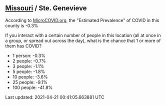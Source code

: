 
## [Missouri](/united-states/missouri) / Ste. Genevieve

According to [MicroCOVID.org](http://microcovid.org),
the "Estimated Prevalence" of COVID in this county is -0.3%

If you interact with a certain number of people in this location
(all at once in a group, or spread out across the day), what is the chance that
1 or more of them has COVID?

- 1 person: -0.3%
- 2 people: -0.7%
- 3 people: -1.1%
- 5 people: -1.8%
- 10 people: -3.6%
- 25 people: -9.1%
- 100 people: -41.8%

Last updated: 2021-04-21 00:41:05.663881 UTC
